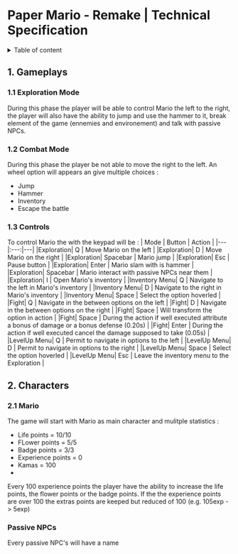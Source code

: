 # Paper Mario - Remake | Technical Specification

<details>
<summary>Table of content</summary>

- [Paper Mario - Remake | Functional Specifications](#paper-mario---remake--technical-specification)
  - [1. Movements](#1-movements)

</details>

## 1. Gameplays

### 1.1 Exploration Mode
During this phase the player will be able to control Mario the left to the right, the player will also have the ability to jump and use the hammer to it, break element of the game (ennemies and environement) and talk with passive NPCs.

### 1.2 Combat Mode
During this phase the player be not able to move the right to the left. An wheel option will appears an give multiple choices :
- Jump
- Hammer
- Inventory
- Escape the battle

### 1.3 Controls
To control Mario the with the keypad will be :
| Mode | Button | Action |
|---|:---:|---|
|Exploration| Q | Move Mario on the left |
|Exploration| D | Move Mario on the right |
|Exploration| Spacebar | Mario jump |
|Exploration| Esc | Pause button |
|Exploration| Enter | Mario slam with is hammer |
|Exploration| Spacebar | Mario interact with passive NPCs near them |
|Exploration| I | Open Mario's inventory |
|Inventory Menu| Q | Navigate to the left in Mario's inventory |
|Inventory Menu| D | Navigate to the right in Mario's inventory |
|Inventory Menu| Space | Select the option hoverled  |
|Fight| Q | Navigate in the between options on the left |
|Fight| D | Navigate in the between options on the right |
|Fight| Space | Will transform the option in action |
|Fight| Space | During the action if well executed attribute a bonus of damage or a bonus defense (0.20s) |
|Fight| Enter | During the action if well executed cancel the damage supposed to take (0.05s) |
|LevelUp Menu| Q | Permit to navigate in options to the left |
|LevelUp Menu| D | Permit to navigate in options to the right |
|LevelUp Menu| Space | Select the option hoverled |
|LevelUp Menu| Esc | Leave the inventory menu to the Exploration |

## 2. Characters
### 2.1 Mario
The game will start with Mario as main character and mulitple statistics :
- Life points = 10/10
- FLower points = 5/5
- Badge points = 3/3
- Experience points = 0
- Kamas = 100
- 

Every 100 experience points the player have the ability to increase the life points, the flower points or the badge points. If the the experience points are over 100 the extras points are keeped but reduced of 100 (e.g. 105exp -> 5exp)

### Passive NPCs
Every passive NPC's will have a name 

